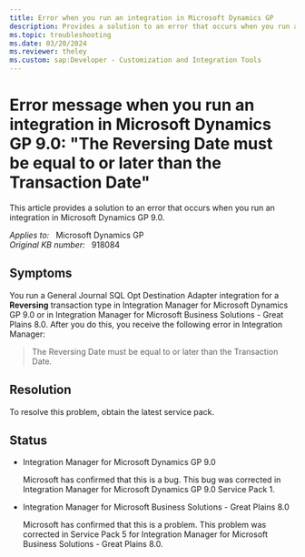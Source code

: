 ```yaml
---
title: Error when you run an integration in Microsoft Dynamics GP
description: Provides a solution to an error that occurs when you run an integration in Microsoft Dynamics GP 9.0.
ms.topic: troubleshooting
ms.date: 03/20/2024
ms.reviewer: theley
ms.custom: sap:Developer - Customization and Integration Tools
---
```

# Error message when you run an integration in Microsoft Dynamics GP 9.0: "The Reversing Date must be equal to or later than the Transaction Date"

This article provides a solution to an error that occurs when you run an integration in Microsoft Dynamics GP 9.0.

_Applies to:_ &nbsp; Microsoft Dynamics GP  
_Original KB number:_ &nbsp; 918084

## Symptoms

You run a General Journal SQL Opt Destination Adapter integration for a **Reversing** transaction type in Integration Manager for Microsoft Dynamics GP 9.0 or in Integration Manager for Microsoft Business Solutions - Great Plains 8.0. After you do this, you receive the following error in Integration Manager:

> The Reversing Date must be equal to or later than the Transaction Date.

## Resolution

To resolve this problem, obtain the latest service pack.

## Status

- Integration Manager for Microsoft Dynamics GP 9.0

    Microsoft has confirmed that this is a bug. This bug was corrected in Integration Manager for Microsoft Dynamics GP 9.0 Service Pack 1.  

- Integration Manager for Microsoft Business Solutions - Great Plains 8.0

    Microsoft has confirmed that this is a problem. This problem was corrected in Service Pack 5 for Integration Manager for Microsoft Business Solutions - Great Plains 8.0.
